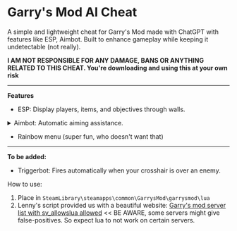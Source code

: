 # Garry's Mod AI Cheat
A simple and lightweight cheat for Garry's Mod made with ChatGPT with features like ESP, Aimbot. Built to enhance gameplay while keeping it undetectable (not really).

 **I AM NOT RESPONSIBLE FOR ANY DAMAGE, BANS OR ANYTHING RELATED TO THIS CHEAT. You're downloading and using this at your own risk**

---
**Features**
- ESP: Display players, items, and objectives through walls.
<details>
<summary>Aimbot: Automatic aiming assistance.</summary>
  
- Checks if player is behind a wall.

- Different bones to aim for

- Aimbot FOV Slider / Aim smoothness
---
</details>


- Rainbow menu (super fun, who doesn't want that)
---

**To be added:**

- Triggerbot: Fires automatically when your crosshair is over an enemy.



How to use:

1. Place in `SteamLibrary\steamapps\common\GarrysMod\garrysmod\lua`
2. Lenny's script provided us with a beautiful website: [Garry's mod server list with sv_allowslua allowed](https://www.gametracker.com/search/garrysmod/?search_by=server_variable&search_by2=sv_allowcslua&query=&loc=_all&sort=&order=) << BE AWARE, some servers might give false-positives. So expect lua to not work on certain servers.




